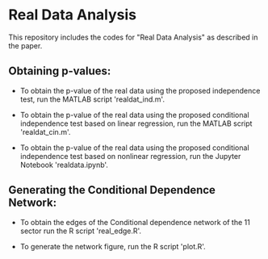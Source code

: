 # Real Data Analysis

This repository includes the codes for "Real Data Analysis" as described in the paper.

## Obtaining p-values:

* To obtain the p-value of the real data using the proposed independence test, run the  MATLAB script  'realdat_ind.m'.

* To obtain the p-value of the real data using the proposed conditional  independence test based on linear regression, run the MATLAB script  'realdat_cin.m'.

* To obtain the p-value of the real data using the proposed conditional  independence test based on nonlinear regression, run the Jupyter Notebook 'realdata.ipynb'.

## Generating the Conditional Dependence Network:

 * To obtain the edges of the Conditional dependence network of the 11 sector  run the  R script  'real_edge.R'. 
 
 * To generate the network figure, run the R script 'plot.R'.


